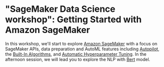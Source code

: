 # "SageMaker Data Science workshop": Getting Started with Amazon SageMaker

In this workshop, we'll start to explore [Amazon SageMaker](https://aws.amazon.com/sagemaker/) with a focus on SageMaker APIs, data preparation and AutoML features including [Autopilot](https://aws.amazon.com/sagemaker/autopilot/), the [Built-In Algorithms](https://docs.aws.amazon.com/sagemaker/latest/dg/algos.html), and [Automatic Hyperparameter Tuning](https://docs.aws.amazon.com/sagemaker/latest/dg/automatic-model-tuning.html). In the afternoon session, we will lead you to explore the NLP with [Bert](https://towardsdatascience.com/bert-explained-state-of-the-art-language-model-for-nlp-f8b21a9b6270) model. 
